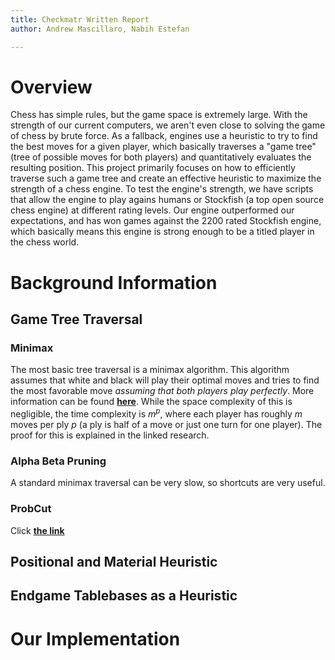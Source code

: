 ```yaml
---
title: Checkmatr Written Report
author: Andrew Mascillaro, Nabih Estefan

---
```


# Overview

Chess has simple rules, but the game
space is extremely large. With the strength
of our current computers, we aren't even
close to solving the game of chess by brute force.
As a fallback, engines use a heuristic to
try to find the best moves for a given player,
which basically traverses a "game tree" (tree 
of possible moves for both players) and quantitatively
evaluates the resulting position. This project
primarily focuses on how to efficiently
traverse such a game tree and create an effective
heuristic to maximize the strength of a chess engine.
To test the engine's strength, we have scripts
that allow the engine to play agains humans or Stockfish (a top
open source chess engine) at different rating levels.
Our engine outperformed our expectations, and has
won games against the 2200 rated Stockfish engine,
which basically means this engine is strong enough
to be a titled player in the chess world.

# Background Information

## Game Tree Traversal

### Minimax

The most basic tree traversal is a minimax
algorithm. This algorithm assumes that white
and black will play their optimal moves and
tries to find the most favorable move
_assuming that both players play perfectly_.
More information can be found [**here**](https://www.chessprogramming.org/Minimax).
While the space complexity of this is negligible,
the time complexity is $m^p$, where each
player has roughly $m$ moves per ply $p$ (a
ply is half of a move or just one turn for one
player). The proof for this is explained in
the linked research.

### Alpha Beta Pruning

A standard minimax traversal can be very slow,
so shortcuts are very useful. 

### ProbCut


Click [**the link**](https://www.chessprogramming.org/ProbCut)


## Positional and Material Heuristic



## Endgame Tablebases as a Heuristic

# Our Implementation


